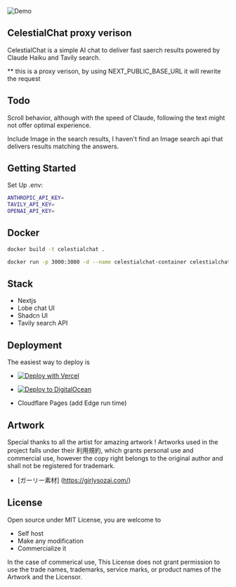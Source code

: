
<img src="./public/celestialchat.gif"   alt="Demo">

## CelestialChat proxy verison

CelestialChat is a simple AI chat to deliver fast saerch results powered by Claude Haiku and Tavily search. 

** this is a proxy verison, by using NEXT_PUBLIC_BASE_URL it will rewrite the request 

## Todo

Scroll behavior, although with the speed of Claude, following the text might not offer optimal experience.

Include Image in the search results, I haven't find an Image search api that delivers results matching the answers.


## Getting Started

Set Up .env:

```bash
ANTHROPIC_API_KEY=
TAVILY_API_KEY=
OPENAI_API_KEY=

```

## Docker 

```bash
docker build -t celestialchat .
```

```bash
docker run -p 3000:3000 -d --name celestialchat-container celestialchat
```

## Stack

- Nextjs
- Lobe chat UI
- Shadcn UI
- Tavily search API


## Deployment

The easiest way to deploy is 

- [![Deploy with Vercel](https://vercel.com/button)](https://vercel.com/new/clone?repository-url=https%3A%2F%2Fgithub.com%2Fsuzushi-tw%2Fcelestialchat&env=ANTHROPIC_API_KEY,TAVILY_API_KEY)

- [![Deploy to DigitalOcean](https://www.deploytodo.com/do-btn-blue.svg)](https://cloud.digitalocean.com/apps/new?repo=https://github.com/suzushi-tw/celestialchat/tree/main&refcode=11745b6395ca)

- Cloudflare Pages (add Edge run time)


##  Artwork

Special thanks to all the artist for amazing artwork !
Artworks used in the project falls under their 利用規約,
which grants personal use and commercial use, however
the copy right belongs to the original author and shall
not be registered for trademark. 

- [ガーリー素材] (https://girlysozai.com/)


## License

Open source under MIT License, you are welcome to 

- Self host
- Make any modification 
- Commercialize it

In the case of commerical use, This License does not grant permission to use the trade names, trademarks, service marks, or product names of the Artwork and the Licensor. 

